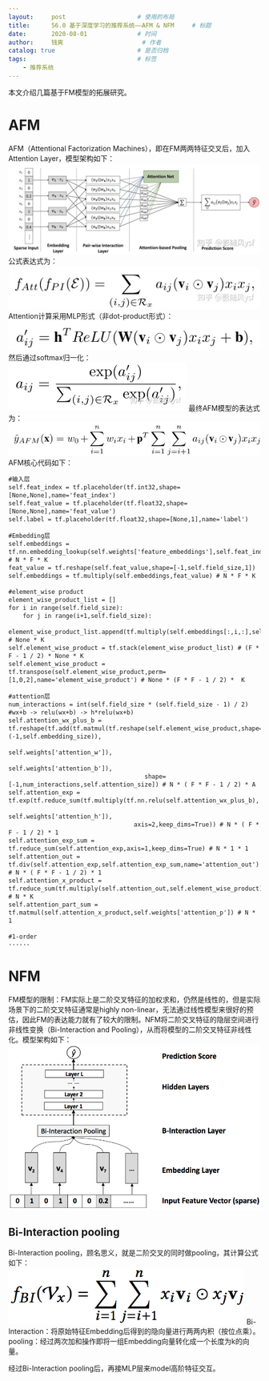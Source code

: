 ```yaml
---
layout:     post   				    # 使用的布局
title:      56.0 基于深度学习的推荐系统——AFM & NFM		# 标题 
date:       2020-08-01  			# 时间
author:     钱爽 						# 作者
catalog: true 						# 是否归档
tags:								# 标签
    - 推荐系统
---
```


本文介绍几篇基于FM模型的拓展研究。

# AFM

AFM（Attentional Factorization Machines），即在FM两两特征交叉后，加入Attention Layer，模型架构如下：
![AFM](/img/AFM-01.jpg)
公式表达式为：
![AFM](/img/AFM-02.jpg)
Attention计算采用MLP形式（非dot-product形式）：
![AFM](/img/AFM-03.png)
然后通过softmax归一化：
![AFM](/img/AFM-04.jpg)
最终AFM模型的表达式为：
![AFM](/img/AFM-05.jpg)
AFM核心代码如下：
```
#输入层
self.feat_index = tf.placeholder(tf.int32,shape=[None,None],name='feat_index')
self.feat_value = tf.placeholder(tf.float32,shape=[None,None],name='feat_value')
self.label = tf.placeholder(tf.float32,shape=[None,1],name='label')

#Embedding层
self.embeddings = tf.nn.embedding_lookup(self.weights['feature_embeddings'],self.feat_index) # N * F * K
feat_value = tf.reshape(self.feat_value,shape=[-1,self.field_size,1])
self.embeddings = tf.multiply(self.embeddings,feat_value) # N * F * K

#element_wise product
element_wise_product_list = []
for i in range(self.field_size):
    for j in range(i+1,self.field_size):
        element_wise_product_list.append(tf.multiply(self.embeddings[:,i,:],self.embeddings[:,j,:])) # None * K
self.element_wise_product = tf.stack(element_wise_product_list) # (F * F - 1 / 2) * None * K
self.element_wise_product = tf.transpose(self.element_wise_product,perm=[1,0,2],name='element_wise_product') # None * (F * F - 1 / 2) *  K

#attention层
num_interactions = int(self.field_size * (self.field_size - 1) / 2)
#wx+b -> relu(wx+b) -> h*relu(wx+b)
self.attention_wx_plus_b = tf.reshape(tf.add(tf.matmul(tf.reshape(self.element_wise_product,shape=(-1,self.embedding_size)),
                                                       self.weights['attention_w']),
                                             self.weights['attention_b']),
                                      shape=[-1,num_interactions,self.attention_size]) # N * ( F * F - 1 / 2) * A
self.attention_exp = tf.exp(tf.reduce_sum(tf.multiply(tf.nn.relu(self.attention_wx_plus_b),
                                               self.weights['attention_h']),
                                   axis=2,keep_dims=True)) # N * ( F * F - 1 / 2) * 1
self.attention_exp_sum = tf.reduce_sum(self.attention_exp,axis=1,keep_dims=True) # N * 1 * 1
self.attention_out = tf.div(self.attention_exp,self.attention_exp_sum,name='attention_out')  # N * ( F * F - 1 / 2) * 1
self.attention_x_product = tf.reduce_sum(tf.multiply(self.attention_out,self.element_wise_product),axis=1,name='afm') # N * K
self.attention_part_sum = tf.matmul(self.attention_x_product,self.weights['attention_p']) # N * 1

#1-order
······
```

# NFM

FM模型的限制：FM实际上是二阶交叉特征的加权求和，仍然是线性的，但是实际场景下的二阶交叉特征通常是highly non-linear，无法通过线性模型来很好的预估，因此FM的表达能力就有了较大的限制。NFM将二阶交叉特征的隐层空间进行非线性变换（Bi-Interaction and Pooling），从而将模型的二阶交叉特征非线性化。模型架构如下：
![NFM](/img/NFM-01.png)

## Bi-Interaction pooling

Bi-Interaction pooling，顾名思义，就是二阶交叉的同时做pooling，其计算公式如下：
![NFM](/img/NFM-02.png)
Bi-Interaction：将原始特征Embedding后得到的隐向量进行两两内积（按位点乘）。
pooling：经过两次加和操作即将一组Embedding向量转化成一个长度为k的向量。

经过Bi-Interaction pooling后，再接MLP层来model高阶特征交互。